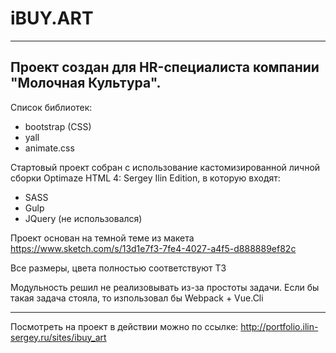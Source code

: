 # iBUY.ART

---

## Проект создан для HR-специалиста компании "Молочная Культура".

Список библиотек:

- bootstrap (CSS)
- yall
- animate.css

Стартовый проект собран с использование кастомизированной личной сборки Optimaze HTML 4: Sergey Ilin Edition, в которую входят:

- SASS
- Gulp
- JQuery (не использовался)

Проект основан на темной теме из макета https://www.sketch.com/s/13d1e7f3-7fe4-4027-a4f5-d888889ef82c

Все размеры, цвета полностью соответствуют ТЗ

Модульность решил не реализовывать из-за простоты задачи.
Если бы такая задача стояла, то изпользовал бы Webpack + Vue.Cli

---

Посмотреть на проект в действии можно по ссылке: http://portfolio.ilin-sergey.ru/sites/ibuy_art
